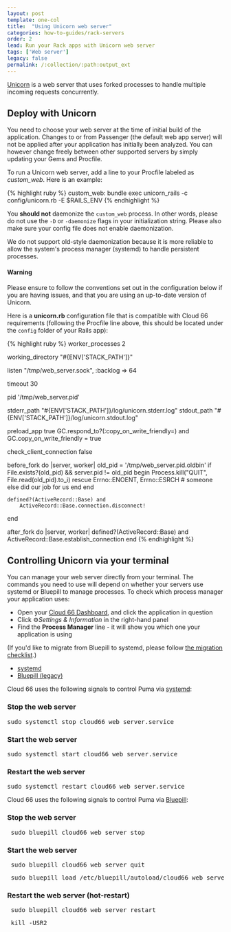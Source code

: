 ```yaml
---
layout: post
template: one-col
title:  "Using Unicorn web server"
categories: how-to-guides/rack-servers
order: 2
lead: Run your Rack apps with Unicorn web server
tags: ['Web server']
legacy: false
permalink: /:collection/:path:output_ext
---
```


[Unicorn](http://unicorn.bogomips.org/) is a web server that uses forked processes to handle multiple incoming requests concurrently.

## Deploy with Unicorn
You need to choose your web server at the time of initial build of the application. Changes to or from Passenger (the default web app server) will not be applied after your application has initially been analyzed. You can however change freely between other supported servers by simply updating your Gems and Procfile.

To run a Unicorn web server, add a line to your Procfile labeled as <em>custom_web</em>. Here is an example:

{% highlight ruby %}
custom_web: bundle exec unicorn_rails -c config/unicorn.rb -E $RAILS_ENV
{% endhighlight %}

You **should not** daemonize the `custom_web` process. In other words, please do not use the `-D` or `-daemonize` flags in your initialization string. Please also make sure your config file does not enable daemonization.

We do not support old-style daemonization because it is more reliable to allow the system's process manager (systemd) to handle persistent processes.

#### Warning
<div class="notice notice-warning">
    <p>Please ensure to follow the conventions set out in the configuration below if you are having issues, and that you are using an up-to-date version of Unicorn.</p>
</div>

Here is a **unicorn.rb** configuration file that is compatible with Cloud 66 requirements (following the Procfile line above, this should be located under the `config` folder of your Rails app):

{% highlight ruby %}
worker_processes 2

working_directory "#{ENV['STACK_PATH']}"

listen "/tmp/web_server.sock", :backlog => 64

timeout 30

pid '/tmp/web_server.pid'

stderr_path "#{ENV['STACK_PATH']}/log/unicorn.stderr.log"
stdout_path "#{ENV['STACK_PATH']}/log/unicorn.stdout.log"

preload_app true
GC.respond_to?(:copy_on_write_friendly=) and
	GC.copy_on_write_friendly = true

check_client_connection false

before_fork do |server, worker|
	old_pid = '/tmp/web_server.pid.oldbin'
	if File.exists?(old_pid) && server.pid != old_pid
		begin
			Process.kill("QUIT", File.read(old_pid).to_i)
		rescue Errno::ENOENT, Errno::ESRCH
			# someone else did our job for us
		end
	end

	defined?(ActiveRecord::Base) and
		ActiveRecord::Base.connection.disconnect!
end

after_fork do |server, worker|
	defined?(ActiveRecord::Base) and
		ActiveRecord::Base.establish_connection
end
{% endhighlight %}

## Controlling Unicorn via your terminal

You can manage your web server directly from your terminal. The commands you need to use will depend on whether your servers use systemd or Bluepill to manage processes. To check which process manager your application uses:

- Open your [Cloud 66 Dashboard](https://app.cloud66.com/), and click the application in question
- Click ⚙*Settings & Information* in the right-hand panel
- Find the **Process Manager** line - it will show you which one your application is using

(If you'd like to migrate from Bluepill to systemd, please follow [the migration checklist](/rails/how-to-guides/deployment/systemd.html#migrating-from-bluepill-to-systemd).)

<div class="Tabs Tabs--enclosed">
<nav>
<ul class="TabMini js_tabs">
<li class="TabMini-item active">
<a href="#systemd" class="TabMini-link">
systemd
</a>
</li>
<li class="TabMini-item">
<a href="#bluepill" class="TabMini-link">
Bluepill (legacy)
</a>
</li>
</ul>
</nav>

<section id="systemd" class="Tabs-content js_tab_content">

Cloud 66 uses the following signals to control Puma via <a href="/rails/how-to-guides/deployment/systemd.html">systemd</a>:

<h3>Stop the web server</h3>
<pre class="prettyprint">
sudo systemctl stop cloud66_web_server.service
</pre>

<h3>Start the web server</h3>
<pre class="prettyprint">
sudo systemctl start cloud66_web_server.service
</pre>

<h3>Restart the web server</h3>
<pre class="prettyprint">
sudo systemctl restart cloud66_web_server.service
</pre>

</section>

<section id="bluepill" class="Tabs-content js_tab_content is-hidden">

Cloud 66 uses the following signals to control Puma via <a href="/rails/how-to-guides/deployment/bluepill-legacy.html">Bluepill</a>:

<h3>Stop the web server</h3>
<pre class="prettyprint"> sudo bluepill cloud66_web_server stop </pre>


<h3>Start the web server</h3>
<pre class="prettyprint"> sudo bluepill cloud66_web_server quit </pre>

<pre class="prettyprint"> sudo bluepill load /etc/bluepill/autoload/cloud66_web_server.pill </pre>

<h3>Restart the web server (hot-restart)</h3>
<pre class="prettyprint"> sudo bluepill cloud66_web_server restart </pre>

<pre class="prettyprint"> kill -USR2 </pre>

</section>
</div>
